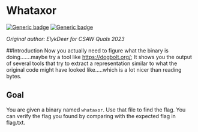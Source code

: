 # Whataxor

[![Generic badge](https://img.shields.io/badge/Type-Reversing-yellow.svg)](https://shields.io/)
[![Generic badge](https://img.shields.io/badge/Level-Medium-orange.svg)](https://shields.io/)

*Original author: ElykDeer for CSAW Quals 2023*

##Introduction
Now you actually need to figure what the binary is doing.......maybe try a tool like https://dogbolt.org/; It shows you the output of several tools that try to extract a representation similar to what the original code might have looked like.....which is a lot nicer than reading bytes.

## Goal
You are given a binary named `whataxor`.
Use that file to find the flag.
You can verify the flag you found by comparing with the expected flag in flag.txt.

